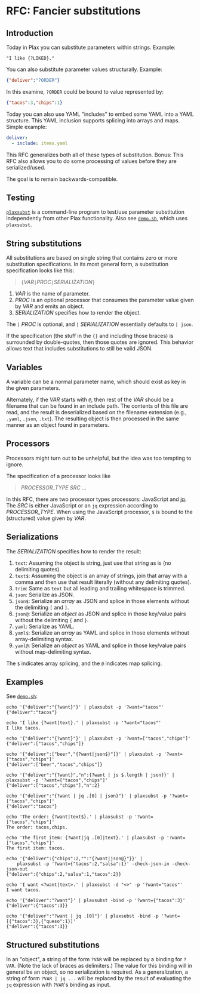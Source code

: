# RFC: Fancier substitutions

## Introduction

Today in Plax you can substitute parameters within strings.  Example:

```
"I like {?LIKED}."
```

You can also substitute parameter values structurally.  Example:

```JSON
{"deliver":"?ORDER"}
```

In this examine, `?ORDER` could be bound to value represented by:

```JSON
{"tacos":3,"chips":1}
```

Today you can also use YAML "includes" to embed some YAML into a YAML
structure.  This YAML inclusion supports splicing into arrays and
maps.  Simple example:

```YAML
deliver:
  - include: items.yaml
```

This RFC generalizes both all of these types of substitution.  Bonus:
This RFC also allows you to do some processing of values before they
are serialized/used.

The goal is to remain backwards-compatible.

## Testing

[`plaxsubst`](../cmd/plaxsubst) is a command-line program to test/use
parameter substitution independently from other Plax functionality.
Also see [`demo.sh`](demo.sh), which uses `plaxsubst`.


## String substitutions

All substitutions are based on single string that contains zero or
more substitution specifications.  In its most general form, a
substitution specification looks like this:

> `{`_VAR_`|`_PROC_`|`_SERIALIZATION_`}`

1. _VAR_ is the name of parameter.
1. _PROC_ is an optional processor that consumes the parameter value
   given by _VAR_ and emits an object.
1. _SERIALIZATION_ specifies how to render the object.

The `|` _PROC_ is optional, and `|` _SERIALIZATION_ essentially
defaults to `| json`.

If the specification (the stuff in the `{}` and including those
braces) is surrounded by double-quotes, then those quotes are ignored.
This behavior allows text that includes substitutions to still be
valid JSON.

## Variables

A variable can be a normal parameter name, which should exist as key
in the given parameters.

Alternately, if the _VAR_ starts with `@`, then rest of the _VAR_
should be a filename that can be found in an include path.  The
contents of this file are read, and the result is deserialized based
on the filename extension (e.g., `.yaml`, `.json`, `.txt`).  The
resulting object is then processed in the same manner as an object
found in parameters.

## Processors

Processors might turn out to be unhelpful, but the idea was too
tempting to ignore.

The specification of a processor looks like

> *PROCESSOR_TYPE* *SRC* ...

In this RFC, there are two processor types processors: JavaScript and
[jq](https://github.com/itchyny/gojq).  The _SRC_ is either JavaScript
or an `jq` expression according to *PROCESSOR_TYPE*.  When using the
JavaScript processor, `$` is bound to the (structured) value given by
_VAR_.

## Serializations

The _SERIALIZATION_ specifies how to render the result:

1. `text`: Assuming the object is string, just use that string as is
   (no delimiting quotes).
1. `text$`: Assuming the object is an array of strings, join that
   array with a comma and then use that result literally (without any
   delimiting quotes). 
1. `trim`: Same as `text` but all leading and trailing whitespace is trimmed.
1. `json`: Serialize as JSON.
1. `json$`: Serialize an _array_ as JSON and splice in those
   elements without the delimiting `[` and `]`.
1. `json@`: Serialize an _object_ as JSON and splice in those
   key/value pairs without the delimiting `{` and `}`.
1. `yaml`: Serialize as YAML.
1. `yaml$`: Serialize an _array_ as YAML and splice in those
   elements without array-delimiting syntax.
1. `yaml@`: Serialize an _object_ as YAML and splice in those
   key/value pairs without map-delimiting syntax.

The `$` indicates array splicing, and the `@` indicates map splicing.

## Examples

See [`demo.sh`](demo.sh):

```
echo '{"deliver":"{?want}"}' | plaxsubst -p '?want="tacos"'
{"deliver":"tacos"}

echo 'I like {?want|text}.' | plaxsubst -p '?want="tacos"'
I like tacos.

echo '{"deliver":"{?want}"}' | plaxsubst -p '?want=["tacos","chips"]'
{"deliver":["tacos","chips"]}

echo '{"deliver":["beer","{?want|json$}"]}' | plaxsubst -p '?want=["tacos","chips"]'
{"deliver":["beer","tacos","chips"]}

echo '{"deliver":"{?want}","n":{?want | js $.length | json}}' | plaxsubst -p '?want=["tacos","chips"]'
{"deliver":["tacos","chips"],"n":2}

echo '{"deliver":"{?want | jq .[0] | json}"}' | plaxsubst -p '?want=["tacos","chips"]'
{"deliver":"tacos"}

echo 'The order: {?want|text$}.' | plaxsubst -p '?want=["tacos","chips"]'
The order: tacos,chips.

echo 'The first item: {?want|jq .[0]|text}.' | plaxsubst -p '?want=["tacos","chips"]'
The first item: tacos.

echo '{"deliver":{"chips":2,"":"{?want|json@}"}}' |
    plaxsubst -p '?want={"tacos":2,"salsa":1}' -check-json-in -check-json-out
{"deliver":{"chips":2,"salsa":1,"tacos":2}}

echo 'I want <?want|text>.' | plaxsubst -d "<>" -p '?want="tacos"'
I want tacos.

echo '{"deliver":"?want"}' | plaxsubst -bind -p '?want={"tacos":3}'
{"deliver":{"tacos":3}}

echo '{"deliver":"?want | jq .[0]"}' | plaxsubst -bind -p '?want=[{"tacos":3},{"queso":1}]'
{"deliver":{"tacos":3}}
```

## Structured substitutions

In an "object", a string of the form `?VAR` will be replaced by a
binding for `?VAR`.  (Note the lack of braces as delimiters.)  The
value for this binding will in general be an object, so no
serialization is required.  As a generalization, a string of form
`?VAR | jq ...` will be replaced by the result of evaluating the `jq`
expression with `?VAR`'s binding as input.

